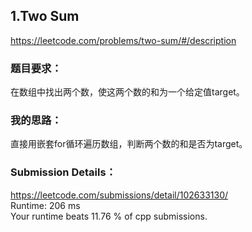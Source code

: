 ## 1.Two Sum
https://leetcode.com/problems/two-sum/#/description
### 题目要求：
在数组中找出两个数，使这两个数的和为一个给定值target。
### 我的思路：
直接用嵌套for循环遍历数组，判断两个数的和是否为target。
### Submission Details：
https://leetcode.com/submissions/detail/102633130/<br>
Runtime: 206 ms<br>
Your runtime beats 11.76 % of cpp submissions.



